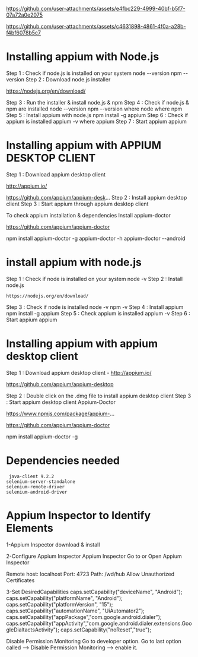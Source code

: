 

https://github.com/user-attachments/assets/e4fbc229-4999-40bf-b5f7-07a72a0e2075


https://github.com/user-attachments/assets/c4631898-4861-4f0a-a28b-f4bf6078b5c7



# Installing appium with Node.js
Step 1 : Check if node.js is installed on your system    node --version    npm --version
Step 2 : Download node.js installer 

https://nodejs.org/en/download/

Step 3 : Run the installer & install node.js & npm
Step 4 : Check if node.js & npm are installed
    node --version    npm --version
    where node
    where npm
Step 5 : Install appium with node.js
    npm install -g appium
Step 6 : Check if appium is installed
    appium -v
    where appium
Step 7 : Start appium
    appium
# Installing appium with APPIUM DESKTOP CLIENT
Step 1 : Download appium desktop client

   http://appium.io/
   
   https://github.com/appium/appium-desk...
Step 2 : Install appium desktop client
Step 3 : Start appium through appium desktop client

To check appium installation & dependencies
Install appium-doctor

https://github.com/appium/appium-doctor

npm install appium-doctor -g
appium-doctor -h
appium-doctor --android
#  install appium with node.js
Step 1 : Check if node is installed on your system
    node -v
Step 2 : Install node.js

    https://nodejs.org/en/download/
 
Step 3 : Check if node is installed
    node -v
    npm -v
Step 4 : Install appium
    npm install -g appium
Step 5 : Check appium is installed
    appium -v
Step 6 : Start appium
    appium
# Installing appium with appium desktop client
Step 1 : Download appium desktop client - http://appium.io/

   https://github.com/appium/appium-desktop
   
Step 2 : Double click on the .dmg file to install appium desktop client
Step 3 : Start appium desktop client
Appium-Doctor

https://www.npmjs.com/package/appium-...

https://github.com/appium/appium-doctor

npm install appium-doctor -g
# Dependencies needed
     java-client 9.2.2
    selenium-server-standalone 
    selenium-remote-driver 
    selenium-android-driver
# Appium Inspector to Identify Elements

1-Appium Inspector download & install

2-Configure Appium Inspector
Appium Inspector
Go to or Open Appium Inspector

Remote host: localhost
Port: 4723
Path: /wd/hub
Allow Unauthorized Certificates

3-Set DesiredCapabilities
        caps.setCapability("deviceName", "Android");
        caps.setCapability("platformName", "Android");
        caps.setCapability("platformVersion", "15");
        caps.setCapability("automationName", "UiAutomator2");
        caps.setCapability("appPackage","com.google.android.dialer");
        caps.setCapability("appActivity","com.google.android.dialer.extensions.GoogleDialtactsActivity");
        caps.setCapability("noReset","true");
        
Disable Permission Monitoring
Go to developer option.
Go to last option called --> Disable Permission Monitoring --> enable it.

